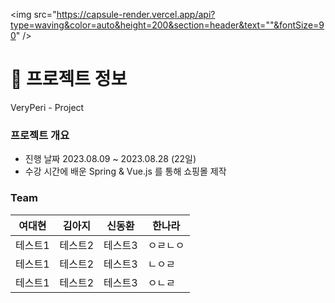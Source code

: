 <img src="https://capsule-render.vercel.app/api?type=waving&color=auto&height=200&section=header&text=""&fontSize=90" />

# 🔎 프로젝트 정보
VeryPeri - Project

### 프로젝트 개요
* 진행 날짜 2023.08.09 ~ 2023.08.28 (22일)
* 수강 시간에 배운 Spring & Vue.js 를 통해 쇼핑몰 제작


### Team

|여대현|김아지|신동환|한나라|
|------|---|---|---|
|테스트1|테스트2|테스트3|ㅇㄹㄴㅇ|
|테스트1|테스트2|테스트3|ㄴㅇㄹ|
|테스트1|테스트2|테스트3|ㅇㄴㄹ|

